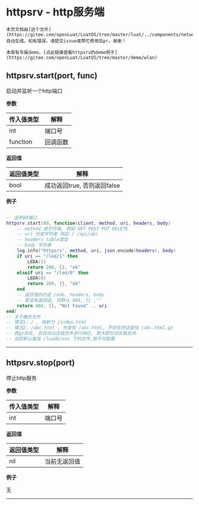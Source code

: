 # httpsrv - http服务端

```{note}
本页文档由[这个文件](https://gitee.com/openLuat/LuatOS/tree/master/luat/../components/network/httpsrv/src/luat_lib_httpsrv.c)自动生成。如有错误，请提交issue或帮忙修改后pr，谢谢！
```

```{tip}
本库有专属demo，[点此链接查看httpsrv的demo例子](https://gitee.com/openLuat/LuatOS/tree/master/demo/wlan)
```

## httpsrv.start(port, func)

启动并监听一个http端口

**参数**

|传入值类型|解释|
|-|-|
|int|端口号|
|function|回调函数|

**返回值**

|返回值类型|解释|
|-|-|
|bool|成功返回true, 否则返回false|

**例子**

```lua

-- 监听80端口
httpsrv.start(80, function(client, method, uri, headers, body)
    -- method 是字符串, 例如 GET POST PUT DELETE
    -- uri 也是字符串 例如 / /api/abc
    -- headers table类型
    -- body 字符串
    log.info("httpsrv", method, uri, json.encode(headers), body)
    if uri == "/led/1" then
        LEDA(1)
        return 200, {}, "ok"
    elseif uri == "/led/0" then
        LEDA(0)
        return 200, {}, "ok"
    end
    -- 返回值的约定 code, headers, body
    -- 若没有返回值, 则默认 404, {} ,""
    return 404, {}, "Not Found" .. uri
end)
-- 关于静态文件
-- 情况1: / , 映射为 /index.html
-- 情况2: /abc.html , 先查找 /abc.html, 不存在的话查找 /abc.html.gz
-- 若gz存在, 会自动以压缩文件进行响应, 绝大部分浏览器支持.
-- 当前默认查找 /luadb/xxx 下的文件,暂不可配置

```

---

## httpsrv.stop(port)

停止http服务

**参数**

|传入值类型|解释|
|-|-|
|int|端口号|

**返回值**

|返回值类型|解释|
|-|-|
|nil|当前无返回值|

**例子**

无

---

